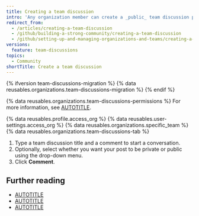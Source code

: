```yaml
---
title: Creating a team discussion
intro: 'Any organization member can create a _public_ team discussion post. To create a _private_ team discussion post, you must be a member of the team or an organization owner.'
redirect_from:
  - /articles/creating-a-team-discussion
  - /github/building-a-strong-community/creating-a-team-discussion
  - /github/setting-up-and-managing-organizations-and-teams/creating-a-team-discussion
versions:
  feature: team-discussions
topics:
  - Community
shortTitle: Create a team discussion
---
```


{% ifversion team-discussions-migration %}
{% data reusables.organizations.team-discussions-migration %}
{% endif %}

{% data reusables.organizations.team-discussions-permissions %} For more information, see [AUTOTITLE](/organizations/collaborating-with-your-team/about-team-discussions).

{% data reusables.profile.access_org %}
{% data reusables.user-settings.access_org %}
{% data reusables.organizations.specific_team %}
{% data reusables.organizations.team-discussions-tab %}
1. Type a team discussion title and a comment to start a conversation.
1. Optionally, select whether you want your post to be private or public using the drop-down menu.
1. Click **Comment**.

## Further reading

* [AUTOTITLE](/organizations/collaborating-with-your-team/about-team-discussions)
* [AUTOTITLE](/organizations/collaborating-with-your-team/editing-or-deleting-a-team-discussion)
* [AUTOTITLE](/organizations/collaborating-with-your-team/pinning-a-team-discussion)
